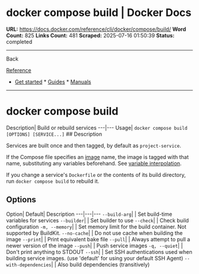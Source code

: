 # docker compose build | Docker Docs

**URL:** https://docs.docker.com/reference/cli/docker/compose/build/
**Word Count:** 825
**Links Count:** 481
**Scraped:** 2025-07-16 01:50:39
**Status:** completed

---

Back

[Reference](https://docs.docker.com/reference/)

  * [Get started](https://docs.docker.com/get-started/)   * [Guides](https://docs.docker.com/guides/)   * [Manuals](https://docs.docker.com/manuals/)

* * *

# docker compose build

Description| Build or rebuild services   ---|---   Usage| `docker compose build [OPTIONS] [SERVICE...]`      ## Description

Services are built once and then tagged, by default as `project-service`.

If the Compose file specifies an [image](https://github.com/compose-spec/compose-spec/blob/main/spec.md#image) name, the image is tagged with that name, substituting any variables beforehand. See [variable interpolation](https://github.com/compose-spec/compose-spec/blob/main/spec.md#interpolation).

If you change a service's `Dockerfile` or the contents of its build directory, run `docker compose build` to rebuild it.

## Options

Option| Default| Description   ---|---|---   `--build-arg`| | Set build-time variables for services   `--builder`| | Set builder to use   `--check`| | Check build configuration   `-m, --memory`| | Set memory limit for the build container. Not supported by BuildKit.      `--no-cache`| | Do not use cache when building the image   `--print`| | Print equivalent bake file   `--pull`| | Always attempt to pull a newer version of the image   `--push`| | Push service images   `-q, --quiet`| | Don't print anything to STDOUT   `--ssh`| | Set SSH authentications used when building service images. \(use 'default' for using your default SSH Agent\)      `--with-dependencies`| | Also build dependencies \(transitively\)